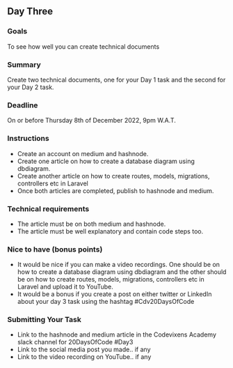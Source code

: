## Day Three

### Goals
To see how well you can create technical documents

### Summary
Create two technical documents, one for your Day 1 task and the second for your Day 2 task.

### Deadline
On or before Thursday 8th of December 2022, 9pm W.A.T.

### Instructions
- Create an account on medium and hashnode.
- Create one article on how to create a database diagram using dbdiagram.
- Create another article on how to create routes, models, migrations, controllers etc in Laravel
- Once both articles are completed, publish to hashnode and medium.

### Technical requirements
- The article must be on both medium and hashnode.
- The article must be well explanatory and contain code steps too.

### Nice to have (bonus points)
- It would be nice if you can make a video recordings. One should be on how to create a database diagram using dbdiagram and the other should be on how to create routes, models, migrations, controllers etc in Laravel and upload it to YouTube.
- It would be a bonus if you create a post on either twitter or LinkedIn about your day 3 task using the hashtag #Cdv20DaysOfCode

### Submitting Your Task
- Link to the hashnode and medium article in the Codevixens Academy slack channel for 20DaysOfCode #Day3
- Link to the social media post you made.. if any
- Link to the video recording on YouTube.. if any
